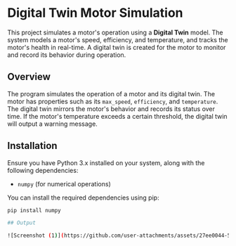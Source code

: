 # Digital Twin Motor Simulation

This project simulates a motor's operation using a **Digital Twin** model. The system models a motor's speed, efficiency, and temperature, and tracks the motor's health in real-time. A digital twin is created for the motor to monitor and record its behavior during operation.


## Overview

The program simulates the operation of a motor and its digital twin. The motor has properties such as its `max_speed`, `efficiency`, and `temperature`. The digital twin mirrors the motor's behavior and records its status over time. If the motor's temperature exceeds a certain threshold, the digital twin will output a warning message.

## Installation

Ensure you have Python 3.x installed on your system, along with the following dependencies:

- `numpy` (for numerical operations)

You can install the required dependencies using pip:


```bash
pip install numpy

## Output

![Screenshot (1)](https://github.com/user-attachments/assets/27ee0044-5e07-493e-9888-faddbc430a55)
